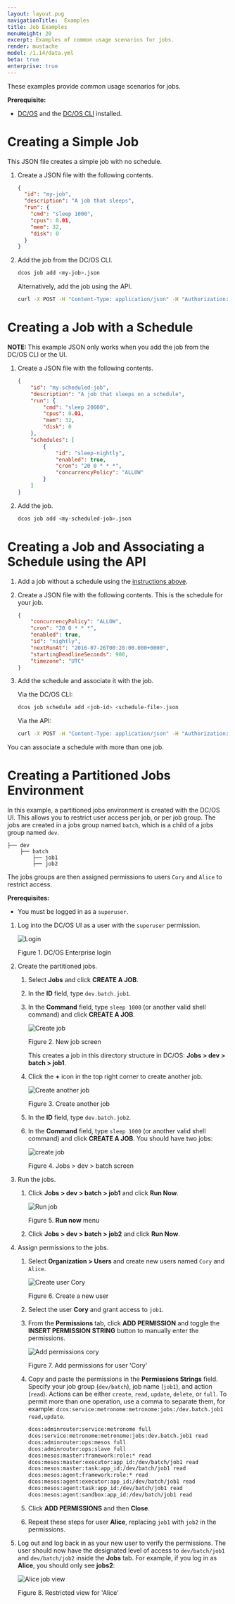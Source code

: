 ```yaml
---
layout: layout.pug
navigationTitle:  Examples
title: Job Examples
menuWeight: 20
excerpt: Examples of common usage scenarios for jobs.
render: mustache
model: /1.14/data.yml
beta: true
enterprise: true
---
```


These examples provide common usage scenarios for jobs.

**Prerequisite:**

- [DC/OS](/mesosphere/dcos/1.14/installing/) and the [DC/OS CLI](/mesosphere/dcos/1.14/cli/install/) installed.

<a name="create-job"></a>

# Creating a Simple Job

This JSON file creates a simple job with no schedule.

1. Create a JSON file with the following contents.
    ```json
    {
      "id": "my-job",
      "description": "A job that sleeps",
      "run": {
        "cmd": "sleep 1000",
        "cpus": 0.01,
        "mem": 32,
        "disk": 0
      }
    }
    ```

1. Add the job from the DC/OS CLI.
    ```bash
    dcos job add <my-job>.json
    ```

    Alternatively, add the job using the API.
    ```bash
    curl -X POST -H "Content-Type: application/json" -H "Authorization: token=$(dcos config show core.dcos_acs_token)" $(dcos config show core.dcos_url)/service/metronome/v1/jobs -d@/Users/<your-username>/<myjob>.json
    ```

<a name="create-job-schedule"></a>

# Creating a Job with a Schedule

<p class="message--note"><strong>NOTE: </strong>This example JSON only works when you add the job from the DC/OS CLI or the UI. </p>

1. Create a JSON file with the following contents.

    ```json
    {
        "id": "my-scheduled-job",
        "description": "A job that sleeps on a schedule",
        "run": {
            "cmd": "sleep 20000",
            "cpus": 0.01,
            "mem": 32,
            "disk": 0
        },
        "schedules": [
            {
                "id": "sleep-nightly",
                "enabled": true,
                "cron": "20 0 * * *",
                "concurrencyPolicy": "ALLOW"
            }
        ]
    }
    ```

1. Add the job.
    ```bash
    dcos job add <my-scheduled-job>.json
    ```

<a name="schedule-with-api"></a>

# Creating a Job and Associating a Schedule using the API

1. Add a job without a schedule using the [instructions above](#create-job).

1. Create a JSON file with the following contents. This is the schedule for your job.

    ```json
    {
        "concurrencyPolicy": "ALLOW",
        "cron": "20 0 * * *",
        "enabled": true,
        "id": "nightly",
        "nextRunAt": "2016-07-26T00:20:00.000+0000",
        "startingDeadlineSeconds": 900,
        "timezone": "UTC"
    }
    ```

1. Add the schedule and associate it with the job.

    Via the DC/OS CLI:

    ```bash
    dcos job schedule add <job-id> <schedule-file>.json
    ```

    Via the API:

    ```bash
    curl -X POST -H "Content-Type: application/json" -H "Authorization: token=$(dcos config show core.dcos_acs_token)" $(dcos config show core.dcos_url)/service/metronome/v1/jobs/<job-id>/schedules -d@/Users/<your-username>/<schedule-file>.json
    ```

You can associate a schedule with more than one job.

<a name="partitioned-jobs"></a>

# Creating a Partitioned Jobs Environment

In this example, a partitioned jobs environment is created with the DC/OS UI. This allows you to restrict user access per job, or per job group. The jobs are created in a jobs group named `batch`, which is a child of a jobs group named `dev`.

```
├── dev
    ├── batch
        ├── job1
        ├── job2
```

The jobs groups are then assigned permissions to users `Cory` and `Alice` to restrict access.                 

**Prerequisites:**

- You must be logged in as a `superuser`.

1. Log into the DC/OS UI as a user with the `superuser` permission.

   ![Login](/mesosphere/dcos/1.14/img/LOGIN-EE-Modal_View-1_12.png)

   Figure 1. DC/OS Enterprise login

1.  Create the partitioned jobs.

    1.  Select **Jobs** and click **CREATE A JOB**.
    1.  In the **ID** field, type `dev.batch.job1`.
    1.  In the **Command** field, type `sleep 1000` (or another valid shell command) and click **CREATE A JOB**.

        ![Create job](/mesosphere/dcos/1.14/img/GUI-Jobs-New_Job_Modal_w_devbatchjob-1_12.png)

        Figure 2. New job screen

        This creates a job in this directory structure in DC/OS: **Jobs > dev > batch > job1**.

    1.  Click the **+** icon in the top right corner to create another job.

        ![Create another job](/mesosphere/dcos/1.14/img/GUI-Jobs-Jobs_Table-1_12.png)

        Figure 3. Create another job

    1.  In the **ID** field, type `dev.batch.job2`.
    1.  In the **Command** field, type `sleep 1000` (or another valid shell command) and click **CREATE A JOB**. You should have two jobs:

        ![create job](/mesosphere/dcos/1.14/img/GUI-Jobs-Partitioned_Job_Env_Detail-1_12.png)

        Figure 4. Jobs > dev > batch screen

1.  Run the jobs.

    1.  Click **Jobs > dev > batch > job1** and click **Run Now**.

        ![Run job](/mesosphere/dcos/1.14/img/GUI-Jobs-Job_View-Run_Now_Menu-1_12.png)

        Figure 5. **Run now** menu

    1.  Click **Jobs > dev > batch > job2** and click **Run Now**.

1.  Assign permissions to the jobs.

    1.  Select **Organization > Users** and create new users named `Cory` and `Alice`.  

        ![Create user Cory](/mesosphere/dcos/1.14/img/GUI-Organization-Users-Create_User_Cory-1_12.png)

         Figure 6. Create a new user

    1.  Select the user **Cory** and grant access to `job1`.
    1.  From the **Permissions** tab, click **ADD PERMISSION** and toggle the **INSERT PERMISSION STRING** button to manually enter the permissions.

        ![Add permissions cory](/mesosphere/dcos/1.14/img/GUI-Organization-Users-Successful_Perms_Add_Cory_DeplJobs-1_12.png)

        Figure 7. Add permissions for user 'Cory'

    1.  Copy and paste the permissions in the **Permissions Strings** field. Specify your job group (`dev/batch`), job name (`job1`), and action (`read`). Actions can be either `create`, `read`, `update`, `delete`, or `full`. To permit more than one operation, use a comma to separate them, for example: `dcos:service:metronome:metronome:jobs:/dev.batch.job1 read,update`.

        ```bash
        dcos:adminrouter:service:metronome full
        dcos:service:metronome:metronome:jobs:dev.batch.job1 read
        dcos:adminrouter:ops:mesos full
        dcos:adminrouter:ops:slave full
        dcos:mesos:master:framework:role:* read
        dcos:mesos:master:executor:app_id:/dev/batch/job1 read
        dcos:mesos:master:task:app_id:/dev/batch/job1 read
        dcos:mesos:agent:framework:role:* read
        dcos:mesos:agent:executor:app_id:/dev/batch/job1 read
        dcos:mesos:agent:task:app_id:/dev/batch/job1 read
        dcos:mesos:agent:sandbox:app_id:/dev/batch/job1 read
        ```
    1.  Click **ADD PERMISSIONS** and then **Close**.
    1.  Repeat these steps for user **Alice**, replacing `job1` with `job2` in the permissions.

1. Log out and log back in as your new user to verify the permissions. The user should now have the designated level of access to `dev/batch/job1` and `dev/batch/job2` inside the **Jobs** tab. For example, if you log in as **Alice**, you should only see **jobs2**:

    ![Alice job view](/mesosphere/dcos/1.14/img/GUI-Restricted_User-Jobs_View_Alice-1_12.png)

    Figure 8. Restricted view for 'Alice'
